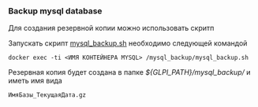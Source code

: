 
### Backup mysql database
Для создания резервной копии можно использовать скритп

Запускать скрипт [mysql_backup.sh](./mysql_backup.sh) необходимо следующей командой
```
docker exec -ti <ИМЯ КОНТЕЙНЕРА MYSQL> /mysql_backup/mysql_backup.sh
```

Резервная копия будет создана в папке *${GLPI_PATH}/mysql_backup/* и иметь имя вида 
```
ИмяБазы_ТекущаяДата.gz
```
